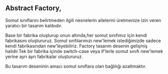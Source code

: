 ## Abstract Factory,
Somut sınıflarını belirtmeden ilgili nesnelerin ailelerini üretmenize izin veren yaratıcı bir tasarım kalıbıdır.

Base bir fabrika oluşturup onun altında,her somut sınıfımız için kendi fabrikasını oluştururuz.
Somut sınfılarımızı new'lemek istediğimizde sadece kendi fabrikasından new'leyebiliriz.
Factory tasarım desenin gelişmiş halidir.Tek bir fabrika içinde switch-case veya if'lerle somut sınıfı new'lemek yerine ayrı ayrı fabrikalar oluştururuz.

Bu tasarım deseninin amacı somut sınıflara olan bağlılığı azaltmaktır.